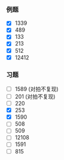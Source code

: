 ### 例题
- [x] 1339
- [x] 489
- [x] 133
- [x] 213
- [x] 512
- [x] 12412
### 习题
- [ ] 1589 (对拍不复现)
- [ ] 201 (对拍不复现)
- [ ] 220
- [x] 253
- [x] 1590
- [ ] 508
- [ ] 509
- [ ] 12108
- [ ] 1591
- [ ] 815
